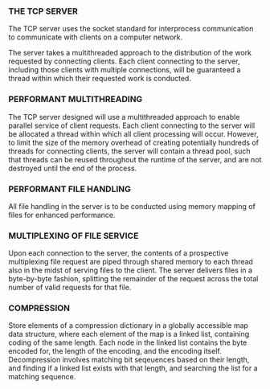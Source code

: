 ### THE TCP SERVER

The TCP server uses the socket standard for interprocess communication to communicate with clients on a computer network.

The server takes a multithreaded approach to the distribution of the work requested by connecting clients. Each client connecting to the server, including those clients with multiple connections,
will be guaranteed a thread within which their requested work is conducted.

### PERFORMANT MULTITHREADING

The TCP server designed will use a multithreaded approach to enable parallel service of client requests.
Each client connecting to the server will be allocated a thread within which all client processing will occur.
However, to limit the size of the memory overhead of creating potentially hundreds of threads for connecting clients,
the server will contain a thread pool, such that threads can be reused throughout the runtime of the server, and are not destroyed
until the end of the process.

### PERFORMANT FILE HANDLING

All file handling in the server is to be conducted using memory mapping of files for enhanced performance.

### MULTIPLEXING OF FILE SERVICE

Upon each connection to the server, the contents of a prospective multiplexing file request are piped through shared memory to each thread also in the midst of
serving files to the client. The server delivers files in a byte-by-byte fashion, splitting the remainder of the request across the total number of valid requests for that file.

### COMPRESSION

Store elements of a compression dictionary in a globally accessible map data structure, where each element of the map is a linked list, containing coding of the same length. Each node in the linked list
contains the byte encoded for, the length of the encoding, and the encoding itself. Decompression involves matching bit seqeuences based on their length, and finding if a linked list exists with
that length, and searching the list for a matching sequence.
